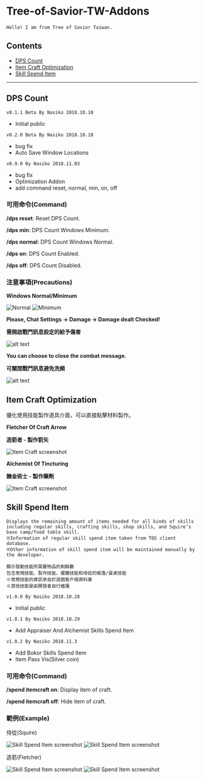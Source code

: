 # Tree-of-Savior-TW-Addons
    Hello! I am from Tree of Savior Taiwan.
## Contents
* [DPS Count](#dps-count)
* [Item Craft Optimization](#item-craft-optimization)
* [Skill Spend Item](#skill-spend-item)
***
## DPS Count
`v0.1.1 Beta By Nasiko 2018.10.10` 
* Initial public

`v0.2.0 Beta By Nasiko 2018.10.18`
* bug fix
* Auto Save Window Locations

`v0.9.0 By Nasiko 2018.11.03`
* bug fix
* Optimization Addon
* add command reset, normal, min, on, off

### 可用命令(Command)

**/dps reset**: Reset DPS Count.

**/dps min**: DPS Count Windows Minimum.

**/dps normal**: DPS Count Windows Normal.

**/dps on**: DPS Count Enabled.

**/dps off**: DPS Count Disabled.

### 注意事項(Precautions)

**Windows Normal/Minimum**

![Normal](https://i.imgur.com/Wo0FU7Q.png)
![Minimum](https://i.imgur.com/oXYdhP6.png)

**Please, Chat Settings → Damage → Damage dealt Checked!**

**需開啟戰鬥訊息設定的給予傷害**

![alt text](https://i.imgur.com/CaKPRxN.png)

**You can choose to close the combat message.**

**可關閉戰鬥訊息避免洗頻**

![alt text](https://i.imgur.com/rAgGaOx.png)

## Item Craft Optimization
優化使用技能製作道具介面，可以直接點擊材料製作。

**Fletcher Of Craft Arrow**

**造箭者 - 製作箭矢**

![Item Craft screenshot](http://i.imgur.com/t2txdry.png)

**Alchemist Of Tincturing**

**鍊金術士 - 製作藥劑**

![Item Craft screenshot](http://i.imgur.com/hhqFla0.png)

## Skill Spend Item

    Displays the remaining amount of items needed for all kinds of skills 
    including regular skills, crafting skills, shop skills, and Squire’s base camp/food table skill.
    ※Information of regular skill spend item taken from TOS client database.
    ※Other information of skill spend item will be maintained manually by the developer.
    
    顯示發動技能所需要物品的剩餘數
    包含常規技能、製作技能、擺攤技能和侍從的帳篷/餐桌技能
    ※常規技能的資訊來自於遊戲客戶端資料庫
    ※其他技能是由開發者自行維護

`v1.0.0 By Nasiko 2018.10.28` 
* Initial public

`v1.0.1 By Nasiko 2018.10.29`
* Add Appraiser And Alchemist Skills Spend Item

`v1.0.2 By Nasiko 2018.11.3`
* Add Bokor Skills Spend Item
* Item Pass Vis(Silver coin)

### 可用命令(Command)

**/spend itemcraft on**: Display item of craft.

**/spend itemcraft off**: Hide item of craft.

### 範例(Example)

侍從(Squire)

![Skill Spend Item screenshot](https://i.imgur.com/Hz9e6xS.png)
![Skill Spend Item screenshot](https://i.imgur.com/mZOxx8F.png)

造箭(Fletcher)

![Skill Spend Item screenshot](https://i.imgur.com/MPC2UZO.png)
![Skill Spend Item screenshot](https://i.imgur.com/XGc1lIg.png)
